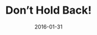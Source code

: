 ---
title: "Don’t Hold Back!"
speaker: "Barry Gin"
date: "2016-01-31"
sermonUrl: "//35.190.93.184/sermons/20160131_sunday_barry_gin_dont_hold_back!.mp3"
---